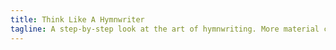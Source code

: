 ```yaml
---
title: Think Like A Hymnwriter
tagline: A step-by-step look at the art of hymnwriting. More material coming soon!
---
```

